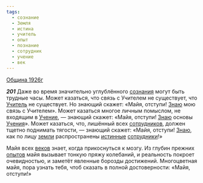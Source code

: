 ```yaml
---
tags:
  - сознание
  - Земля
  - истина
  - учитель
  - опыт
  - познание
  - сотрудник
  - учение
  - век
---
```


[Община 1926г](https://127.0.0.1:4002/agni/1926)

___201___
Даже во время значительно углублённого [сознания](../../../tags/#сознание) могут быть трудные часы. Может казаться, что связь с Учителем не существует, что [Учитель](../../../tags/#учитель) не существует. Но знающий скажет: «Майя, отступи! [Знаю](../../../tags/#познание) мою связь с Учителем». Может казаться многое личным помыслом, не входящим в [Учение](../../../tags/#учение), — знающий скажет: «Майя, отступи! [Знаю](../../../tags/#познание) основы [Учения](../../../tags/#учение)». Может казаться, что, лишённый всех [сотрудников](../../../tags/#сотрудник), должен тщетно поднимать тягости, — знающий скажет: «Майя, отступи! [Знаю](../../../tags/#познание), как по лицу [земли](../../../tags/#Земля) распространены [истинные](../../../tags/#истина) [сотрудники](../../../tags/#сотрудник)!»   

Майя всех [веков](../../../tags/#век) знает, когда прикоснуться к мозгу. Из глубин прежних [опытов](../../../tags/#опыт) майя вызывает тонкую пряжу колебаний, и реальность покроет очевидностью, и заметёт явленные борозды достижений. Многоцветная майя, пора узнать тебя, чтоб сказать в полной достоверности: «Майя, отступи!»   

